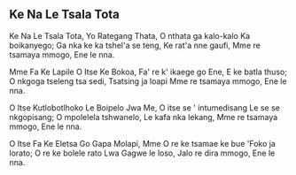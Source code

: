 ## Ke Na Le Tsala Tota

Ke Na Le Tsala Tota, Yo Rategang Thata,
O nthata ga kalo-kalo Ka boikanyego;
Ga nka ke ka tshel'a se teng, Ke rat'a nne gaufi,
Mme re tsamaya mmogo, Ene le nna.

Mme Fa Ke Lapile O Itse Ke Bokoa,
Fa' re k' ikaege go Ene, E ke batla thuso;
O nkgoga tseleng tsa sedi, Tsatsing ja loapi
Mme re tsamaya mmogo, Ene le nna.

O Itse Kutlobotlhoko Le Boipelo Jwa Me,
O itse se ' intumedisang Le se se nkgopisang;
O mpolelela tshwanelo, Le kafa nka lekang,
Mme re tsamaya mmogo, Ene le nna.

O Itse Fa Ke Eletsa Go Gapa Molapi,
Mme O re ke tsamae ke bue 'Foko ja lorato;
O re ke bolele rato Lwa Gagwe le loso,
Jalo re dira mmogo, Ene le nna.

